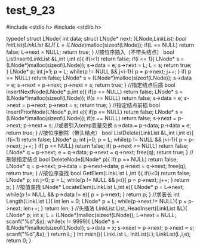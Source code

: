 # test_9_23
#include <stdio.h>
#include <stdlib.h>

typedef struct LNode{
	int data;
	struct LNode* next;
}LNode,*LinkList;
bool InitList(LinkList &L){
	L = (LNode*)malloc(sizeof(LNode));
	if(L == NULL)
		return false;
	L->next = NULL;
	return true;
}
//按位序插入（不带头结点）
bool ListInsert(LinkList &L,int i,int e){
	if(i<1)
		return false;
	if(i == 1){
		LNode* s = (LNode*)malloc(sizeof(LNode));
		s->data = e;
		s->next = L;
		L = s;
		return true;
	}
	LNode* p;
	int j=1;
	p = L;
	while(p != NULL && j<i-1){
		p = p->next;
		j++;
	}
	if( p == NULL)
		return false;
	LNode* s = (LNode*)malloc(sizeof(LNode));
	s->data = e;
	s->next = p->next;
	p->next = s;
	return true;
}
//指定结点后插
bool InsertNextNode(LNode* p,int e){
	if(p == NULL)
		return false;
	LNode* s = (LNode*)malloc(sizeof(LNode));
	if(s == NULL)
		return false;
	s->data = e;
	s->next = p->next;
	p->next = s;
	return true;
}
//指定结点前插
bool InsertPriorNode(LNode* p,int e){
	if(p == NULL)
		return false;
	LNode* s = (LNode*)malloc(sizeof(LNode));
	if(s == NULL)
		return false;
	s->next = p->next;
	p->next = s;
	//或者引入temp变量交换
	s->data = p->data;
	p->data = e;
	return true;
}
//按位序删除（带头结点）
bool ListDelete(LinkList &L,int i,int e){
	if(i<1)
		return false;
	LNode* p;
	int j=0;
	p = L;
	while(p != NULL && j<i-1){
		p = p->next;
		j++;
	}
	if( p == NULL)
		return false;
	if( p->next == NULL)
		return false;
	LNode* q = p->next;
	e = q->data;
	p->next = q->next;
	free(q);
	return true;
}
//删除指定结点
bool DeleteNode(LNode* p){
	if( p == NULL)
		return false;
	LNode* q = p->next;
	p->data = p->next->data;
	p->next = q->next;
	free(q);
	return true;
}
//按位序查找
bool GetElem(LinkList L,int i){
	if(i<0)
		return false;
	LNode* p;
	int j=0;
	p = L;
	while(p != NULL && j<i){
		p = p->next;
		j++;
	}
	return p;
}
//按值查找
LNode* LocateElem(LinkList L,int e){
	LNode* p = L->next;
	while(p != NULL && p->data != e){
		p = p->next;
	}
	return p;
}
//求表长
int Length(LinkList L){
	int len = 0;
	LNode* p = L;
	while(p->next != NULL){
		p = p->next;
		len++;
	}
	return len;
}
//头插法
LinkList List_HeadInsert(LinkList &L){
	LNode* p;
	int x;
	L = (LNode*)malloc(sizeof(LNode));
	L->next = NULL;
	scanf("%d",&x);
	while(x != 9999){
		LNode* s = (LNode*)malloc(sizeof(LNode));
		s->data = x;
	    s->next = p->next;
	    p->next = s;
		scanf("%d",&x);
	}
	return L;
}
int main(){
	LinkList L;
	InitList(L);
	LinkList(L,i,e);
	return 0;
}
